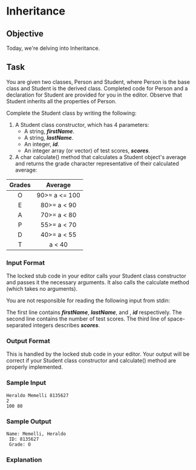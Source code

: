 # Inheritance

## Objective
Today, we're delving into Inheritance. 

## Task

You are given two classes, Person and Student, where Person is the base class and Student is the derived class. Completed code for Person and a declaration for Student are provided for you in the editor. Observe that Student inherits all the properties of Person.

Complete the Student class by writing the following:

1. A Student class constructor, which has 4 parameters:
	- A string, ***firstName***.
	- A string, ***lastName***.
	- An integer, ***id***.
	- An integer array (or vector) of test scores, ***scores***.
2. A char calculate() method that calculates a Student object's average and returns the grade character representative of their calculated average:

| Grades | Average |
| :---: | :---: |
| O | 90>= a <= 100 |
| E | 80>= a < 90 |
| A | 70>= a < 80 |
| P | 55>= a < 70 |
| D | 40>= a < 55 |
| T |  a < 40 |

### Input Format

The locked stub code in your editor calls your Student class constructor and passes it the necessary arguments. It also calls the calculate method (which takes no arguments).

You are not responsible for reading the following input from stdin:

The first line contains ***firstName***, ***lastName***, and , ***id*** respectively. The second line contains the number of test scores. The third line of space-separated integers describes ***scores***.

### Output Format

This is handled by the locked stub code in your editor. Your output will be correct if your Student class constructor and calculate() method are properly implemented.

### Sample Input
```
Heraldo Memelli 8135627
2
100 80
```
### Sample Output
```
Name: Memelli, Heraldo
 ID: 8135627
 Grade: O
```

### Explanation

